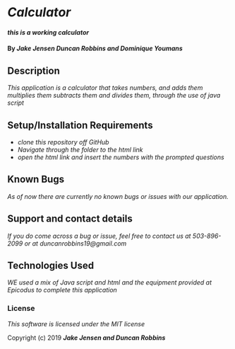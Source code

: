 # _Calculator_

#### _this is a working calculator_

#### By _**Jake Jensen Duncan Robbins and Dominique Youmans**_

## Description

_This application is a calculator that takes numbers, and adds them multiplies them subtracts them and divides them, through the use of java script_

## Setup/Installation Requirements

* _clone this repository off GitHub_
* _Navigate through the folder to the html link_
* _open the html link and insert the numbers with the prompted questions_

## Known Bugs

_As of now there are currently no known bugs or issues with our application._

## Support and contact details

_If you do come across a bug or issue, feel free to contact us at 503-896-2099 or at duncanrobbins19@gmail.com_

## Technologies Used

_WE used a mix of Java script and html and the equipment provided at Epicodus to complete this application_

### License

*This software is licensed under the MIT license*

Copyright (c) 2019 **_Jake Jensen and Duncan Robbins_**
